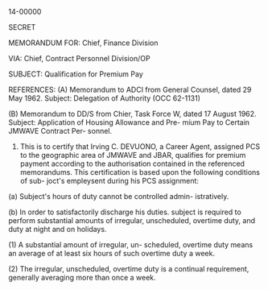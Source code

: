 14-00000

SECRET

MEMORANDUM FOR: Chief, Finance Division

VIA: Chief, Contract Personnel Division/OP

SUBJECT: Qualification for Premium Pay

REFERENCES:
(A) Memorandum to ADCI from General
Counsel, dated 29 May 1962. Subject:
Delegation of Authority (OCC 62-1131)

(B) Memorandum to DD/S from Chier, Task
Force W, dated 17 August 1962. Subject:
Application of Housing Allowance and Pre-
míum Pay to Certain JMWAVE Contract Per-
sonnel.

1. This is to certify that Irving C. DEVUONO, a Career
Agent, assigned PCS to the geographic area of JMWAVE and
JBAR, qualifies for premium payment according to the
authorisation contained in the referenced memorandums. This
certification is based upon the following conditions of sub-
joct's empleysent during his PCS assignment:

(a) Subject's hours of duty cannot be controlled admin-
istratively.

(b) In order to satisfactorily discharge his duties.
subject is required to perform substantial amounts of
irregular, unscheduled, overtime duty, and duty at
night and on holidays.

(1) A substantial amount of irregular, un-
scheduled, overtime duty means an average of
at least six hours of such overtime duty a
week.

(2) The irregular, unscheduled, overtime duty
is a continual requirement, generally averaging
more than once a week.
